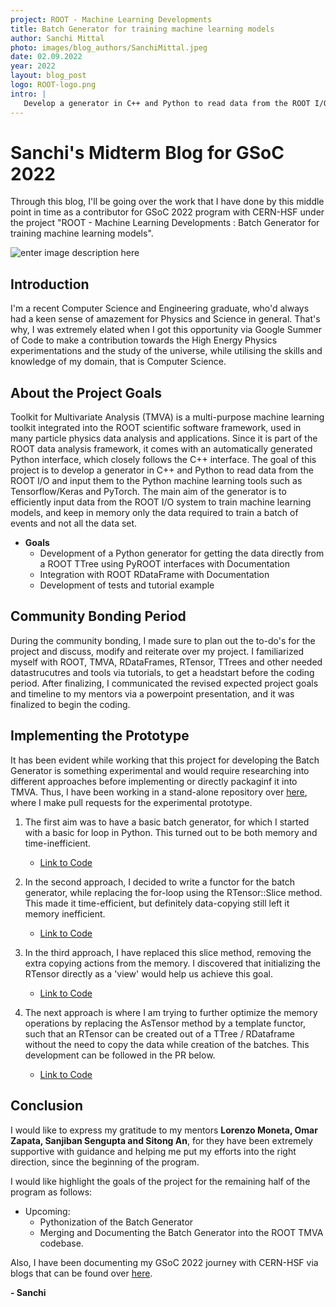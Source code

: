 ```yaml
---
project: ROOT - Machine Learning Developments
title: Batch Generator for training machine learning models
author: Sanchi Mittal
photo: images/blog_authors/SanchiMittal.jpeg 
date: 02.09.2022 
year: 2022 
layout: blog_post 
logo: ROOT-logo.png 
intro: |
   Develop a generator in C++ and Python to read data from the ROOT I/O and input them to the Python machine learning tools such as Tensorflow/Keras and PyTorch. 
---
```



# Sanchi's Midterm Blog for GSoC 2022

Through this blog, I'll be going over the work that I have done by this middle point in time as a contributor for GSoC 2022 program with CERN-HSF under the project "ROOT - Machine Learning Developments : Batch Generator for training machine learning models".

![enter image description here](https://hepsoftwarefoundation.org/images/CERN-HSF-GSoC-logo.png)

## Introduction
I'm a recent Computer Science and Engineering graduate, who'd always had a keen sense of amazement for Physics and Science in general. That's why, I was extremely elated when I got this opportunity via Google Summer of Code to make a contribution towards the High Energy Physics experimentations and the study of the universe, while utilising the skills and knowledge of my domain, that is Computer Science.

## About the Project Goals
Toolkit for Multivariate Analysis (TMVA) is a multi-purpose machine learning toolkit integrated into the ROOT scientific software framework, used in many particle physics data analysis and applications. Since it is part of the ROOT data analysis framework, it comes with an automatically generated Python interface, which closely follows the C++ interface. The goal of this project is to develop a generator in C++ and Python to read data from the ROOT I/O and input them to the Python machine learning tools such as Tensorflow/Keras and PyTorch. The main aim of the generator is to efficiently input data from the ROOT I/O system to train machine learning models, and keep in memory only the data required to train a batch of events and not all the data set.

- **Goals**
	-   Development of a Python generator for getting the data directly from a ROOT TTree using PyROOT interfaces with Documentation
	-  Integration with ROOT RDataFrame with Documentation
	-  Development of tests and tutorial example

## Community Bonding Period
During the community bonding, I made sure to plan out the to-do's for the project and discuss, modify and reiterate over my project.  I familiarized myself with ROOT, TMVA, RDataFrames, RTensor, TTrees and other needed datastrucutres and tools via tutorials, to get a headstart before the coding period. After finalizing, I communicated the revised expected project goals and timeline to my mentors via a powerpoint presentation, and it was finalized to begin the coding.


## Implementing the Prototype
It has been evident while working that this project for developing the Batch Generator is something experimental and would require researching into different approaches before implementing or directly packaginf it into TMVA. Thus, I have been working in a stand-alone repository over [here](https://github.com/tmvadnn/tmva-batch-generator), where I make pull requests for the experimental prototype. 

1.  The first aim was to have a basic batch generator, for which I started with a basic for loop in Python. This turned out to be both memory and time-inefficient. 
	- [Link to Code](https://github.com/SanchiMittal/root/commit/8b63ff3d13acc385df064b970a84a198f69ba336)
2. In the second approach, I decided to write a functor for the batch generator, while replacing the for-loop using the RTensor::Slice method. This made it time-efficient, but definitely data-copying still left it memory inefficient.
	- [Link to Code](https://github.com/tmvadnn/tmva-batch-generator/pull/2/commits/34c6fd5e86dae48a2101ea4219b113e47c4729fb)

3. In the third approach, I have replaced this slice method, removing the extra copying actions from the memory. I discovered that initializing the RTensor directly as a 'view' would help us achieve this goal.
 	- [Link to Code](https://github.com/tmvadnn/tmva-batch-generator/pull/2/commits/34c6fd5e86dae48a2101ea4219b113e47c4729fb)

4. The next approach is where I am trying to further optimize the memory operations by replacing the AsTensor method by a template functor, such that an RTensor can be created out of a TTree / RDataframe without the need to copy the data while creation of the batches. This development can be followed in the PR below.
	 - [Link to Code](https://github.com/tmvadnn/tmva-batch-generator/pull/2)

## Conclusion
I would like to express my gratitude to my mentors **Lorenzo Moneta, Omar Zapata, Sanjiban Sengupta and Sitong An**, for they have been extremely supportive with guidance and helping me put my efforts into the right direction, since the beginning of the program.

I would like highlight the goals of the project for the remaining half of the program as follows:
 - Upcoming:
	 - Pythonization of the Batch Generator 
	 - Merging and Documenting the Batch Generator into the ROOT TMVA codebase.

Also, I have been documenting my GSoC 2022 journey with CERN-HSF via blogs that can be found over [here](https://sanchimittal.hashnode.dev/).

**\- Sanchi**


